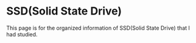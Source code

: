 # SSD(Solid State Drive)

This page is for the organized information of SSD(Solid State Drive) that I had studied. 
